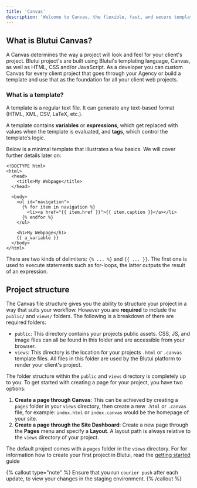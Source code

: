 ```yaml
---
title: 'Canvas'
description: 'Welcome to Canvas, the flexible, fast, and secure template engine for Blutui.'
---
```


## What is Blutui Canvas?

A Canvas determines the way a project will look and feel for your client's project. Blutui project's are built using Blutui's templating language, Canvas, as well as HTML, CSS and/or JavaScript. As a developer you can custom Canvas for every client project that goes through your Agency or build a template and use that as the foundation for all your client web projects.

### What is a template?

A template is a regular text file. It can generate any text-based format (HTML, XML, CSV, LaTeX, etc.).

A template contains **variables** or **expressions**, which get replaced with values when the template is evaluated, and **tags**, which control the template’s logic.

Below is a minimal template that illustrates a few basics. We will cover further details later on:

```canvas {% process=false %}
<!DOCTYPE html>
<html>
  <head>
    <title>My Webpage</title>
  </head>

  <body>
    <ul id="navigation">
      {% for item in navigation %}
        <li><a href="{{ item.href }}">{{ item.caption }}</a></li>
      {% endfor %}
    </ul>

    <h1>My Webpage</h1>
    {{ a_variable }}
  </body>
</html>
```

There are two kinds of delimiters: `{% ... %}` and `{{ ... }}`. The first one is used to execute statements such as for-loops, the latter outputs the result of an expression.

## Project structure

The Canvas file structure gives you the ability to structure your project in a way that suits your workflow. However you are **required** to include the `public/` and `views/` folders. The following is a breakdown of there are required folders:

- `public`: This directory contains your projects public assets. CSS, JS, and image files can all be found in this folder and are accessible from your browser.
- `views`: This directory is the location for your projects `.html` or `.canvas` template files. All files in this folder are used by the Blutui platform to render your client's project.

The folder structure within the `public` and `views` directory is completely up to you. To get started with creating a page for your project, you have two options:

1. **Create a page through Canvas**: This can be achieved by creating a `pages` folder in your `views` directory, then create a new `.html` or `.canvas` file, for example: `index.html` or `index.canvas` would be the homepage of your site.
2. **Create a page through the Site Dashboard**: Create a new page through the **Pages** menu and specify a **Layout**. A layout path is always relative to the `views` directory of your project.

The default project comes with a `pages` folder in the `views` directory. For for information how to create your first project in Blutui, read the [getting started](/docs/getting-started/create) guide

{% callout type="note" %}
Ensure that you run `courier push` after each update, to view your changes in the staging environment.
{% /callout %}

